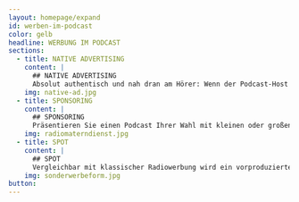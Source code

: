 ```yaml
---
layout: homepage/expand
id: werben-im-podcast
color: gelb
headline: WERBUNG IM PODCAST
sections:
  - title: NATIVE ADVERTISING
    content: |
      ## NATIVE ADVERTISING
      Absolut authentisch und nah dran am Hörer: Wenn der Podcast-Host die Werbebotschaft individuell und persönlich einspricht, kann die Werbung schon mal etwas länger dauern. Im Gegensatz zum Spot werden lediglich die Inhalte und Nennungen abgestimmt – abgelesene Texte sind bei dieser Form des Werbens tabu.
    img: native-ad.jpg
  - title: SPONSORING
    content: |
      ## SPONSORING
      Präsentieren Sie einen Podcast Ihrer Wahl mit kleinen oder großen Sponsoring-Paketen. Wichtig ist, dass Thema und Zielgruppe zur Dienstleistung oder zum Produkt des Kunden passen, um eine hohe Werbeakzeptanz zu gewährleisten. 
    img: radiomaterndienst.jpg
  - title: SPOT
    content: |
      ## SPOT
      Vergleichbar mit klassischer Radiowerbung wird ein vorproduzierter Spot in den Podcast eingebunden. Er ist zu Beginn, in der Mitte oder am Ende des Podcasts zu hören.  
    img: sonderwerbeform.jpg
button:
---
```


